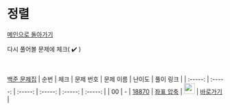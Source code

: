 # 정렬

[메인으로 돌아가기](https://github.com/dmswldk28/baekjoon)

다시 풀어볼 문제에 체크( :heavy_check_mark: )

<br>


[백준 문제집](https://www.acmicpc.net/problemset?sort=ac_desc&algo=97)
|          순번          |        체크         |        문제 번호         |        문제 이름         |         난이도          |        풀이 링크         |
| :-----: | :-----: | :-----: | :-----: | :-----: | :-----: |
| 00 |  -  | <a href="https://www.acmicpc.net/problem/18870" target="_blank">18870</a> | <a href="https://www.acmicpc.net/problem/18870" target="_blank">좌표 압축</a> | <img height="25px" width="25px" src="https://static.solved.ac/tier_small/9.svg"/> | <a href="./../sort/S2_18870.java">바로가기</a> |